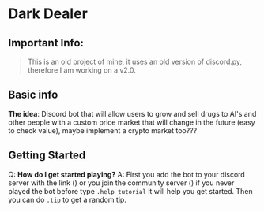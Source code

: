 # Dark Dealer

## Important Info:
> This is an old project of mine, it uses an old version of discord.py, therefore I am working on a v2.0.

## Basic info

**The idea**: Discord bot that will allow users to grow and sell drugs to AI's and other people with a custom price market that will change in the future (easy to check value), maybe implement a crypto market too???

## Getting Started
Q: **How do I get started playing?**
A: First you add the bot to your discord server with the link () or you join the community server () if you never played the bot before type `.help tutorial` it will help you get started. Then you can do `.tip` to get a random tip.
